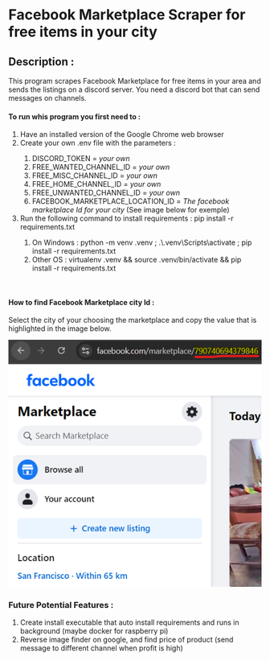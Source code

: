 # Facebook Marketplace Scraper for free items in your city

## Description :
This program scrapes Facebook Marketplace for free items in your area and sends the listings on a discord server.
You need a discord bot that can send messages on channels.

#### To run whis program you first need to :
<ol>
  <li>Have an installed version of the Google Chrome web browser</li>
  <li>Create your own .env file with the parameters :</li>
    <ol>
        <li>DISCORD_TOKEN = <em>your own</em></li>
        <li>FREE_WANTED_CHANNEL_ID = <em>your own</em></li>
        <li>FREE_MISC_CHANNEL_ID = <em>your own</em></li>
        <li>FREE_HOME_CHANNEL_ID = <em>your own</em></li>
        <li>FREE_UNWANTED_CHANNEL_ID = <em>your own</em></li>
        <li>FACEBOOK_MARKETPLACE_LOCATION_ID = <em>The facebook marketplace Id for your city</em> (See image below for exemple)</li>
    </ol> 
  <li>Run the following command to install requirements : pip install -r requirements.txt</li>
  <ol>
    <li>On Windows : python -m venv .venv ; .\.venv\Scripts\activate ; pip install -r requirements.txt</li>
    <li>Other OS : virtualenv .venv && source .venv/bin/activate && pip install -r requirements.txt</li>
  </ol> 
</ol> 

<br>

#### How to find Facebook Marketplace city Id : 
Select the city of your choosing the marketplace and copy the value that is highlighted in the image below.

![Exemple](docs/MarketplaceLocationStringExemple.png)

### Future Potential Features :
<ol>
  <li>Create install executable that auto install requirements and runs in background (maybe docker for raspberry pi)</li>
  <li>Reverse image finder on google, and find price of product (send message to different channel when profit is high)</li>
</ol> 